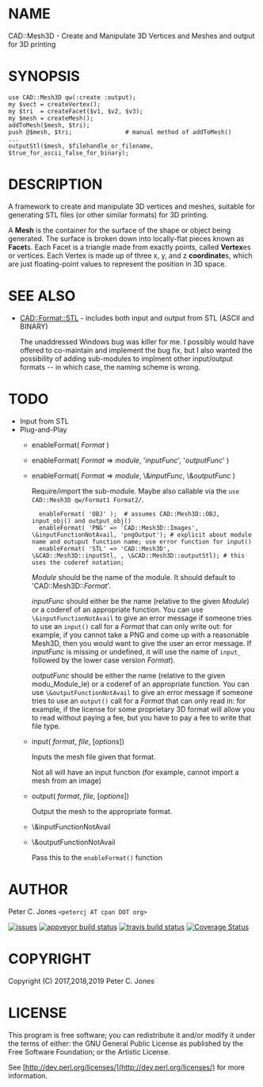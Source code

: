 # NAME

CAD::Mesh3D - Create and Manipulate 3D Vertices and Meshes and output for 3D printing

# SYNOPSIS

    use CAD::Mesh3D qw(:create :output);
    my $vect = createVertex();
    my $tri  = createFacet($v1, $v2, $v3);
    my $mesh = createMesh();
    addToMesh($mesh, $tri);
    push @$mesh, $tri;               # manual method of addToMesh()
    ...
    outputStl($mesh, $filehandle_or_filename, $true_for_ascii_false_for_binary);

# DESCRIPTION

A framework to create and manipulate 3D vertices and meshes, suitable for generating STL files
(or other similar formats) for 3D printing.

A **Mesh** is the container for the surface of the shape or object being generated.  The surface is broken down
into locally-flat pieces known as **Facet**s.  Each Facet is a triangle made from exactly points, called
**Vertex**es or vertices.  Each Vertex is made up of three x, y, and z **coordinate**s, which are just
floating-point values to represent the position in 3D space.

# SEE ALSO

- [CAD::Format::STL](https://metacpan.org/pod/CAD::Format::STL) - includes both input and output from STL (ASCII and BINARY)

    The unaddressed Windows bug was killer for me.  I possibly would have offered
    to co-maintain and implement the bug fix, but I also wanted the possibility
    of adding sub-modules to implment other input/output formats -- in which case, the naming
    scheme is wrong.

# TODO

- Input from STL
- Plug-and-Play
    - enableFormat( _Format_ )
    - enableFormat( _Format_ => _module_, '_inputFunc_', '_outputFunc_' )
    - enableFormat( _Format_ => _module_, \\&_inputFunc_, \\&_outputFunc_ )

        Require/import the sub-module.  Maybe also callable via the `use CAD::Mesh3D qw/Format1 Format2/`.

            enableFormat( 'OBJ' );  # assumes CAD::Mesh3D::OBJ, input_obj() and output_obj()
            enableFormat( 'PNG' => 'CAD::Mesh3D::Images', \&inputFunctionNotAvail, 'pngOutput'); # explicit about module name and outuput function name; use error function for input()
            enableFormat( 'STL' => 'CAD::Mesh3D', \&CAD::Mesh3D::inputStl, , \&CAD::Mesh3D::outputStl); # this uses the coderef notation;

        _Module_ should be the name of the module.  It should default to
        'CAD::Mesh3D::_Format_'.

        _inputFunc_ should either be the name (relative to the given _Module_) or a
        coderef of an appropriate function.  You can use `\&inputFunctionNotAvail`
        to give an error message if someone tries to use an `input()` call for a
        _Format_ that can only write out: for example, if you cannot take a PNG and
        come up with a reasonable Mesh3D, then you would want to give the user an error
        message.  If _inputFunc_ is missing or undefined, it will use the name of
        `input_` followed by the lower case version _Format_).

        _outputFunc_ should be either the name (relative to the given modu_Module_le)
        or a coderef of an appropriate function.  You can use `\&outputFunctionNotAvail`
        to give an error message if someone tries to use an `output()` call for a
        _Format_ that can only read in: for example, if the license for some proprietary
        3D format will allow you to read without paying a fee, but you have to pay a fee
        to write that file type.

    - input( _format_, _file_, \[_options_\])

        Inputs the mesh file given that format.

        Not all will have an input function (for example, cannot import a mesh from an image)

    - output( _format_, _file_, \[_options_\])

        Output the mesh to the appropriate format.

    - \\&inputFunctionNotAvail
    - \\&outputFunctionNotAvail

        Pass this to the `enableFormat()` function

# AUTHOR

Peter C. Jones `<petercj AT cpan DOT org>`

<div>
    <a href="https://github.com/pryrt/CAD-Mesh3D/issues"><img src="https://img.shields.io/github/issues/pryrt/CAD-Mesh3D.svg" alt="issues" title="issues"></a>
    <a href="https://ci.appveyor.com/project/pryrt/CAD-Mesh3D"><img src="https://ci.appveyor.com/api/projects/status/bc5jt6b2bjmpig5x?svg=true" alt="appveyor build status" title="appveyor build status"></a>
    <a href="https://travis-ci.org/pryrt/CAD-Mesh3D"><img src="https://travis-ci.org/pryrt/CAD-Mesh3D.svg?branch=master" alt="travis build status" title="travis build status"></a>
    <a href='https://coveralls.io/github/pryrt/CAD-Mesh3D?branch=master'><img src='https://coveralls.io/repos/github/pryrt/CAD-Mesh3D/badge.svg?branch=master' alt='Coverage Status' title='Coverage Status' /></a>
</div>

# COPYRIGHT

Copyright (C) 2017,2018,2019 Peter C. Jones

# LICENSE

This program is free software; you can redistribute it and/or modify it
under the terms of either: the GNU General Public License as published
by the Free Software Foundation; or the Artistic License.

See [http://dev.perl.org/licenses/](http://dev.perl.org/licenses/) for more information.
